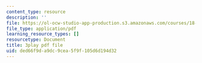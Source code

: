 ```yaml
---
content_type: resource
description: ''
file: https://ol-ocw-studio-app-production.s3.amazonaws.com/courses/18-01sc-single-variable-calculus-fall-2010/ded66f9da9dc9cea5f9f105d6d194d32_W7sNkRpcydk.pdf
file_type: application/pdf
learning_resource_types: []
resourcetype: Document
title: 3play pdf file
uid: ded66f9d-a9dc-9cea-5f9f-105d6d194d32
---
```

